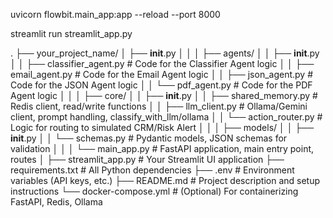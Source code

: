 uvicorn flowbit.main_app:app --reload --port 8000

streamlit run streamlit_app.py

.
├── your_project_name/
│   ├── __init__.py
│   │
│   ├── agents/
│   │   ├── __init__.py
│   │   ├── classifier_agent.py   # Code for the Classifier Agent logic
│   │   ├── email_agent.py        # Code for the Email Agent logic
│   │   ├── json_agent.py         # Code for the JSON Agent logic
│   │   └── pdf_agent.py          # Code for the PDF Agent logic
│   │
│   ├── core/
│   │   ├── __init__.py
│   │   ├── shared_memory.py      # Redis client, read/write functions
│   │   ├── llm_client.py         # Ollama/Gemini client, prompt handling, classify_with_llm/ollama
│   │   └── action_router.py      # Logic for routing to simulated CRM/Risk Alert
│   │
│   ├── models/
│   │   ├── __init__.py
│   │   └── schemas.py            # Pydantic models, JSON schemas for validation
│   │
│   └── main_app.py               # FastAPI application, main entry point, routes
│
├── streamlit_app.py              # Your Streamlit UI application
├── requirements.txt              # All Python dependencies
├── .env                          # Environment variables (API keys, etc.)
├── README.md                     # Project description and setup instructions
└── docker-compose.yml            # (Optional) For containerizing FastAPI, Redis, Ollama
